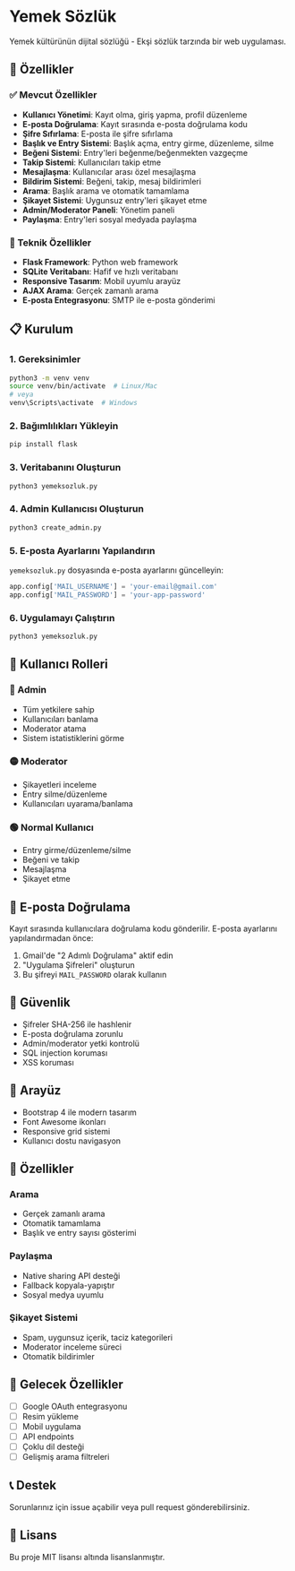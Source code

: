 # Yemek Sözlük

Yemek kültürünün dijital sözlüğü - Ekşi sözlük tarzında bir web uygulaması.

## 🚀 Özellikler

### ✅ Mevcut Özellikler
- **Kullanıcı Yönetimi**: Kayıt olma, giriş yapma, profil düzenleme
- **E-posta Doğrulama**: Kayıt sırasında e-posta doğrulama kodu
- **Şifre Sıfırlama**: E-posta ile şifre sıfırlama
- **Başlık ve Entry Sistemi**: Başlık açma, entry girme, düzenleme, silme
- **Beğeni Sistemi**: Entry'leri beğenme/beğenmekten vazgeçme
- **Takip Sistemi**: Kullanıcıları takip etme
- **Mesajlaşma**: Kullanıcılar arası özel mesajlaşma
- **Bildirim Sistemi**: Beğeni, takip, mesaj bildirimleri
- **Arama**: Başlık arama ve otomatik tamamlama
- **Şikayet Sistemi**: Uygunsuz entry'leri şikayet etme
- **Admin/Moderator Paneli**: Yönetim paneli
- **Paylaşma**: Entry'leri sosyal medyada paylaşma

### 🔧 Teknik Özellikler
- **Flask Framework**: Python web framework
- **SQLite Veritabanı**: Hafif ve hızlı veritabanı
- **Responsive Tasarım**: Mobil uyumlu arayüz
- **AJAX Arama**: Gerçek zamanlı arama
- **E-posta Entegrasyonu**: SMTP ile e-posta gönderimi

## 📋 Kurulum

### 1. Gereksinimler
```bash
python3 -m venv venv
source venv/bin/activate  # Linux/Mac
# veya
venv\Scripts\activate  # Windows
```

### 2. Bağımlılıkları Yükleyin
```bash
pip install flask
```

### 3. Veritabanını Oluşturun
```bash
python3 yemeksozluk.py
```

### 4. Admin Kullanıcısı Oluşturun
```bash
python3 create_admin.py
```

### 5. E-posta Ayarlarını Yapılandırın
`yemeksozluk.py` dosyasında e-posta ayarlarını güncelleyin:
```python
app.config['MAIL_USERNAME'] = 'your-email@gmail.com'
app.config['MAIL_PASSWORD'] = 'your-app-password'
```

### 6. Uygulamayı Çalıştırın
```bash
python3 yemeksozluk.py
```

## 👥 Kullanıcı Rolleri

### 🔴 Admin
- Tüm yetkilere sahip
- Kullanıcıları banlama
- Moderator atama
- Sistem istatistiklerini görme

### 🟡 Moderator
- Şikayetleri inceleme
- Entry silme/düzenleme
- Kullanıcıları uyarama/banlama

### 🟢 Normal Kullanıcı
- Entry girme/düzenleme/silme
- Beğeni ve takip
- Mesajlaşma
- Şikayet etme

## 📧 E-posta Doğrulama

Kayıt sırasında kullanıcılara doğrulama kodu gönderilir. E-posta ayarlarını yapılandırmadan önce:

1. Gmail'de "2 Adımlı Doğrulama" aktif edin
2. "Uygulama Şifreleri" oluşturun
3. Bu şifreyi `MAIL_PASSWORD` olarak kullanın

## 🔐 Güvenlik

- Şifreler SHA-256 ile hashlenir
- E-posta doğrulama zorunlu
- Admin/moderator yetki kontrolü
- SQL injection koruması
- XSS koruması

## 🎨 Arayüz

- Bootstrap 4 ile modern tasarım
- Font Awesome ikonları
- Responsive grid sistemi
- Kullanıcı dostu navigasyon

## 📱 Özellikler

### Arama
- Gerçek zamanlı arama
- Otomatik tamamlama
- Başlık ve entry sayısı gösterimi

### Paylaşma
- Native sharing API desteği
- Fallback kopyala-yapıştır
- Sosyal medya uyumlu

### Şikayet Sistemi
- Spam, uygunsuz içerik, taciz kategorileri
- Moderator inceleme süreci
- Otomatik bildirimler

## 🚀 Gelecek Özellikler

- [ ] Google OAuth entegrasyonu
- [ ] Resim yükleme
- [ ] Mobil uygulama
- [ ] API endpoints
- [ ] Çoklu dil desteği
- [ ] Gelişmiş arama filtreleri

## 📞 Destek

Sorunlarınız için issue açabilir veya pull request gönderebilirsiniz.

## 📄 Lisans

Bu proje MIT lisansı altında lisanslanmıştır. 